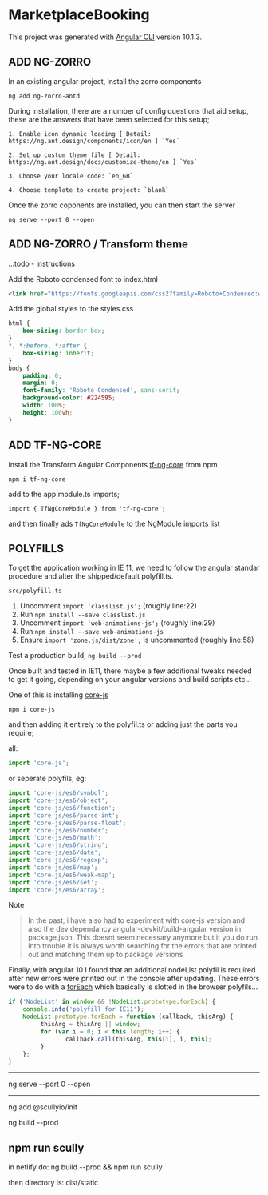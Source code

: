 # MarketplaceBooking

This project was generated with [Angular CLI](https://github.com/angular/angular-cli) version 10.1.3.

## ADD NG-ZORRO

In an existing angular project, install the zorro components

`ng add ng-zorro-antd`

During installation, there are a number of config questions that aid setup, these are the answers that have been selected for this setup;

	1. Enable icon dynamic loading [ Detail: https://ng.ant.design/components/icon/en ] `Yes`

	2. Set up custom theme file [ Detail: https://ng.ant.design/docs/customize-theme/en ] `Yes`

	3. Choose your locale code: `en_GB`

	4. Choose template to create project: `blank`



Once the zorro coponents are installed, you can then start the server

`ng serve --port 0 --open`

## ADD NG-ZORRO / Transform theme


...todo - instructions

Add the Roboto condensed font to index.html

```html
<link href="https://fonts.googleapis.com/css2?family=Roboto+Condensed:wght@300;400;700&family=Roboto:wght@100;300;400;700;900&display=swap" rel="stylesheet">
```

Add the global styles to the styles.css

```css
html {
	box-sizing: border-box;
}
*, *:before, *:after {
	box-sizing: inherit;
}
body {
	padding: 0;
	margin: 0;
	font-family: 'Roboto Condensed', sans-serif;
	background-color: #224595;
	width: 100%;
	height: 100vh;
}
```



## ADD TF-NG-CORE

Install the Transform Angular Components [tf-ng-core](https://www.npmjs.com/package/tf-ng-core)  from npm

`npm i tf-ng-core`

add to the app.module.ts imports;

`import { TfNgCoreModule } from 'tf-ng-core';`

and then finally ads `TfNgCoreModule` to the NgModule imports list

## POLYFILLS 

To get the application working in IE 11, we need to follow the angular standar procedure and alter the shipped/default polyfill.ts.

`src/polyfill.ts`

1. Uncomment `import 'classlist.js';` (roughly line:22)
2. Run `npm install --save classlist.js`
3. Uncomment `import 'web-animations-js';` (roughly line:29)
4. Run `npm install --save web-animations-js`
5. Ensure `import 'zone.js/dist/zone';` is uncommented (roughly line:58)

Test a production build, `ng build --prod`

Once built and tested in IE11, there maybe a few additional tweaks needed to get it going, depending on your angular versions and build scripts etc...

One of this is installing [core-js](https://github.com/zloirock/core-js) 

`npm i core-js`

and then adding it entirely to the polyfil.ts or adding just the parts you require;

all:

```javascript
import 'core-js';
```

or seperate polyfils, eg:

```javascript
import 'core-js/es6/symbol';
import 'core-js/es6/object';
import 'core-js/es6/function';
import 'core-js/es6/parse-int';
import 'core-js/es6/parse-float';
import 'core-js/es6/number';
import 'core-js/es6/math';
import 'core-js/es6/string';
import 'core-js/es6/date';
import 'core-js/es6/regexp';
import 'core-js/es6/map';
import 'core-js/es6/weak-map';
import 'core-js/es6/set';
import 'core-js/es6/array';
```

Note
> In the past, i have also had to experiment with core-js version and also the dev dependancy angular-devkit/build-angular version in package.json. This doesnt seem necessary anymore but it you do run into trouble it is always worth searching for the errors that are printed out and matching them up to package versions

Finally, with angular 10 I found that an additional nodeList polyfil is required after new errors were printed out in the console after updating. These errors were to do with a [forEach](https://gist.github.com/bob-lee/e7520bfcdac266e5490f40c2759cc955) which basically is slotted in the browser polyfils...

```javascript
if ('NodeList' in window && !NodeList.prototype.forEach) {
	console.info('polyfill for IE11');
	NodeList.prototype.forEach = function (callback, thisArg) {
		 thisArg = thisArg || window;
		 for (var i = 0; i < this.length; i++) {
				callback.call(thisArg, this[i], i, this);
		 }
	};
}
```
-----------

ng serve --port 0 --open


---
ng add @scullyio/init

ng build --prod

npm run scully
---


in netlify do:
ng build --prod && npm run scully

then directory is:
dist/static
